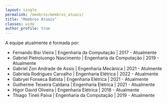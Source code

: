 ```yaml
---
layout: single
permalink: /membros/membros_atuais/
title: "Membros Atuais"
classes: wide
author_profile: true
---
```


A equipe atualmente é formada por:

- Fernando Bisi Vieira | Engenharia da Computação | 2017 - Atualmente
- Gabriel Pietroluongo Nascimento | Engenharia da Computação | 2019 - Atualmente
- Gabriel Zon Andrade de Assis | Engenharia Mecânica | 2021 - Atulmente
- Gabriela Rodrigues Carvalho | Engenharia Elétrica | 2022 - Atualmente
- Gabryel Fonseca Batista | Engenharia Elétrica | 2021 - Atualmente
- Guilherme Teixeira Caldana | Engenharia Elétrica | 2021 - Atualmente
- Higor David Oliveira | Engenharia Elétrica | 2018 - Atualmente
- Thiago Tineli Paiva | Engenharia da Computação | 2019 - Atualmente